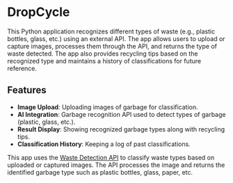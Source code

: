 # DropCycle

This Python application recognizes different types of waste (e.g., plastic bottles, glass, etc.) using an external API. The app allows users to upload or capture images, processes them through the API, and returns the type of waste detected. The app also provides recycling tips based on the recognized type and maintains a history of classifications for future reference.

## Features

- **Image Upload**: Uploading images of garbage for classification.
- **AI Integration**: Garbage recognition API used to detect types of garbage (plastic, glass, etc.).
- **Result Display**: Showing recognized garbage types along with recycling tips.
- **Classification History**: Keeping a log of past classifications.

This app uses the [Waste Detection API](https://universe.roboflow.com/projectverba/yolo-waste-detection/model/1) to classify waste types based on uploaded or captured images. The API processes the image and returns the identified garbage type such as plastic bottles, glass, paper, etc.
